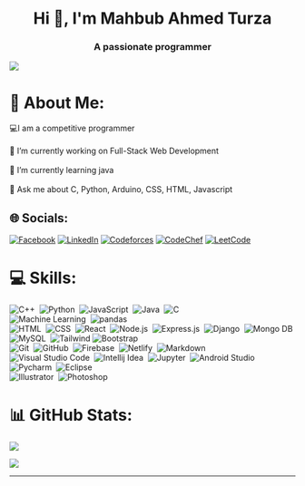 <h1 align="center">Hi 👋, I'm Mahbub Ahmed Turza</h1>
<h3 align="center">A passionate programmer</h3>

![](https://komarev.com/ghpvc/?username=Mahbub2001&color=brightgreen)

# 💫 About Me:
💻I am a competitive programmer<br><br>🔭 I’m currently working on Full-Stack Web Development<br><br>🌱 I’m currently learning java<br><br>💬 Ask me about C, Python, Arduino, CSS, HTML, Javascript


## 🌐 Socials:
[![Facebook](https://img.shields.io/badge/Facebook-%231877F2.svg?logo=Facebook&logoColor=white)](https://facebook.com/profile.php?id=100076033624420) 
[![LinkedIn](https://img.shields.io/badge/LinkedIn-%230077B5.svg?logo=linkedin&logoColor=white)](https://www.linkedin.com/in/mahbub-ahmed-turza/) 
[![Codeforces](https://img.shields.io/badge/Codeforces-1F8ACB?logo=codeforces&logoColor=fff&style=flat)](https://codeforces.com/profile/ahmed_prime)
[![CodeChef](https://img.shields.io/badge/CodeChef-5B4638?logo=codechef&logoColor=fff&style=flat)](https://www.codechef.com/users/mahbub_ahmed01)
[![LeetCode](https://img.shields.io/badge/LeetCode-FFA116?logo=leetcode&logoColor=fff&style=flat)](https://leetcode.com/imahbubturza/)

# 💻 Skills:
![C++](https://img.shields.io/badge/-C++-05122A?style=flat&logo=C%2B%2B&logoColor=00599C)&nbsp;
![Python](https://img.shields.io/badge/-Python-05122A?style=flat&logo=python)&nbsp;
![JavaScript](https://img.shields.io/badge/-JavaScript-05122A?style=flat&logo=javascript)&nbsp;
![Java](https://img.shields.io/badge/-Java-05122A?style=flat&logo=Java&logoColor=FFA518)&nbsp;
![C](https://img.shields.io/badge/-C-05122A?style=flat&logo=C&logoColor=A8B9CC)&nbsp;\
![Machine Learning](https://img.shields.io/badge/-05122A?style=flat)&nbsp;
![pandas](https://img.shields.io/badge/pandas-05122A?logo=pandas&logoColor=fff&style=flat)&nbsp;\
![HTML](https://img.shields.io/badge/-HTML-05122A?style=flat&logo=HTML5)&nbsp;
![CSS](https://img.shields.io/badge/-CSS-05122A?style=flat&logo=CSS3&logoColor=1572B6)&nbsp;
![React](https://img.shields.io/badge/-React-05122A?style=flat&logo=react)&nbsp;
![Node.js](https://img.shields.io/badge/-Node.js-05122A?style=flat&logo=Node.js)&nbsp;
![Express.js](https://img.shields.io/badge/Express.js-05122A?style=flat&logoColor=FFA518)&nbsp;
![Django](https://img.shields.io/badge/-Django-05122A?style=flat&logo=django&logoColor=white)&nbsp;
![Mongo DB](https://img.shields.io/badge/MongoDB-05122A?style=flat&logo=mongodb&logoColor=white)&nbsp;
![MySQL](https://img.shields.io/badge/MySQL-05122A?style=flat&logo=mysql&logoColor=white)&nbsp;
![Tailwind](https://img.shields.io/badge/Tailwind_CSS-05122A?style=flat&logo=tailwind-css&logoColor=white)
![Bootstrap](https://img.shields.io/badge/-Bootstrap-05122A?style=flat&logo=bootstrap&logoColor=563D7C)\
![Git](https://img.shields.io/badge/-Git-05122A?style=flat&logo=git)&nbsp;
![GitHub](https://img.shields.io/badge/-GitHub-05122A?style=flat&logo=github)&nbsp;
![Firebase](https://img.shields.io/badge/Firebase-05122A?logo=firebase&logoColor=000&style=flat)&nbsp;
![Netlify](https://img.shields.io/badge/Netlify-05122A?style=flat&logo=netlify&logoColor=white)&nbsp;
![Markdown](https://img.shields.io/badge/-Markdown-05122A?style=flat&logo=markdown)\
![Visual Studio Code](https://img.shields.io/badge/-Visual%20Studio%20Code-05122A?style=flat&logo=visual-studio-code&logoColor=007ACC)&nbsp;
![Intellij Idea](https://img.shields.io/badge/IntelliJ_IDEA-05122A.svg?style=flat&logo=intellij-idea&logoColor=white)&nbsp;
![Jupyter](https://img.shields.io/badge/Jupyter-05122A?style=flat&logo=Jupyter)&nbsp;
![Android Studio](https://img.shields.io/badge/Android_Studio-05122A?style=flat&logo=android-studio&logoColor=white)&nbsp;
![Pycharm](https://img.shields.io/badge/PyCharm-05122A.svg?&style=flat&logo=PyCharm&logoColor=white)&nbsp;
![Eclipse](https://img.shields.io/badge/-Eclipse-05122A?style=flat&logo=eclipse-ide&logoColor=2C2255)\
![Illustrator](https://img.shields.io/badge/-Illustrator-05122A?style=flat&logo=adobe-illustrator)&nbsp;
![Photoshop](https://img.shields.io/badge/-Photoshop-05122A?style=flat&logo=adobe-photoshop)&nbsp;


# 📊 GitHub Stats:

<p align="">
<a href="https://github.com/Mahbub2001">
   <img  align=""  src="https://github-readme-stats.anuraghazra1.vercel.app/api/top-langs/?username=Mahbub2001&theme=algolia&hide_border=false&no-bg=true&no-frame=true&langs_count=10"/>
</a>
</p>
   
<p align="">
<a href="https://github.com/Mahbub2001">
   <img  align=""  src="https://github-readme-stats-eight-theta.vercel.app/api?username=Mahbub2001&show_icons=true&theme=algolia&include_all_commits=true&count_private=true"/>
</a>
</p>





---


